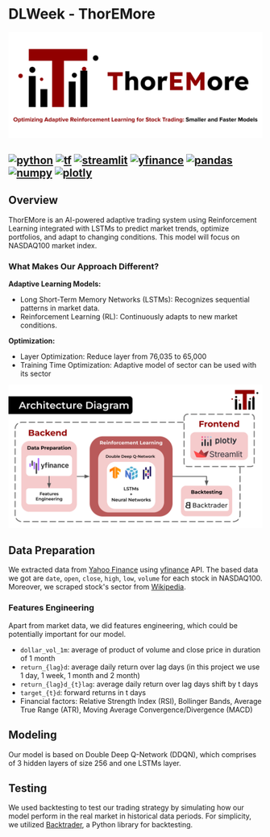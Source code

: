 # DLWeek - ThorEMore

![logo](./assets/ThorEMore.svg)

[![python](https://img.shields.io/badge/Python-FFD43B?style=for-the-badge&logo=python&logoColor=blue)](https://www.python.org/)
[![tf](https://img.shields.io/badge/TensorFlow-FF6F00?style=for-the-badge&logo=tensorflow&logoColor=white)](https://www.tensorflow.org/)
[![streamlit](https://img.shields.io/badge/Streamlit-FF4B4B?style=for-the-badge&logo=Streamlit&logoColor=white)](https://streamlit.io/)
[![yfinance](https://img.shields.io/badge/Yfinance-6001D2?style=for-the-badge&logo=&logoColor=white)](https://yfinance-python.org/)
[![pandas](https://img.shields.io/badge/Pandas-2C2D72?style=for-the-badge&logo=pandas&logoColor=white)](https://pandas.pydata.org/)
[![numpy](https://img.shields.io/badge/Numpy-777BB4?style=for-the-badge&logo=numpy&logoColor=white)](https://numpy.org/)
[![plotly](https://img.shields.io/badge/Plotly-239120?style=for-the-badge&logo=plotly&logoColor=white)](https://plotly.com/)
---
## Overview
ThorEMore is an AI-powered adaptive trading system using Reinforcement Learning integrated with LSTMs to predict market trends, optimize portfolios, and adapt to changing conditions. This model will focus on NASDAQ100 market index.

### What Makes Our Approach Different?
**Adaptive Learning Models:**
* Long Short-Term Memory Networks (LSTMs): Recognizes sequential patterns in market data.
* Reinforcement Learning (RL): Continuously adapts to new market conditions.

**Optimization:**
* Layer Optimization: Reduce layer from 76,035 to 65,000 
* Training Time Optimization: Adaptive model of sector can be used with its sector 

![Architecture Diagram](./assets/Architecture.svg)

## Data Preparation

We extracted data from [Yahoo Finance](https://finance.yahoo.com/) using [yfinance](https://yfinance-python.org/) API. The based data we got are `date`, `open`, `close`, `high`, `low`, `volume` for each stock in NASDAQ100. Moreover, we scraped stock's sector from [Wikipedia](https://en.wikipedia.org/wiki/Nasdaq-100).

### Features Engineering
Apart from market data, we did features engineering, which could be potentially important for our model.
* `dollar_vol_1m`: average of product of volume and close price in duration of 1 month 
* `return_{lag}d`: average daily return over lag days (in this project we use 1 day, 1 week, 1 month and 2 month)
* `return_{lag}d_{t}lag`: average daily return over lag days shift by t days
* `target_{t}d`: forward returns in t days
* Financial factors: Relative Strength Index (RSI), Bollinger Bands, Average True Range (ATR), Moving Average Convergence/Divergence (MACD)

## Modeling
Our model is based on Double Deep Q-Network (DDQN), which comprises of 3 hidden layers of size 256 and one LSTMs layer.

## Testing
We used backtesting to test our trading strategy by simulating how our model perform in the real market in historical data periods. For simplicity, we utilized [Backtrader](https://www.backtrader.com/), a Python library for backtesting.
